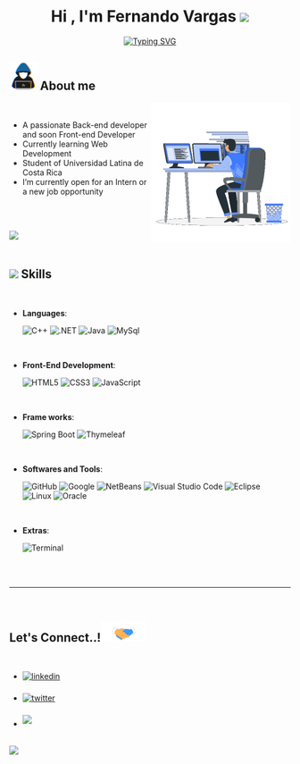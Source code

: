 <h1 align="center"><b>Hi , I'm Fernando Vargas </b><img src="https://media.giphy.com/media/hvRJCLFzcasrR4ia7z/giphy.gif" width="35"></h1>
<!--  -->

<p align="center">
  <a href="https://git.io/typing-svg"><img src="https://readme-typing-svg.herokuapp.com?font=Fira+Code&pause=1000&color=1E00F7&width=435&lines=Software+Engineer+student;Back-End+developer;Active+Learner%2FResearcher" alt="Typing SVG" /></a>
</p>


## <picture><img src = "https://github.com/0xAbdulKhalid/0xAbdulKhalid/raw/main/assets/mdImages/about_me.gif" width = 50px></picture> **About me**

<picture> <img align="right" src="https://github.com/0xAbdulKhalid/0xAbdulKhalid/raw/main/assets/mdImages/Right_Side.gif" width = 250px></picture>

<br>

- A passionate Back-end developer and soon Front-end Developer
- Currently learning Web Development
- Student of Universidad Latina de Costa Rica
- I’m currently open for an Intern or a new job opportunity

<br><br>

<img src="https://user-images.githubusercontent.com/73097560/115834477-dbab4500-a447-11eb-908a-139a6edaec5c.gif"><br><br>


## <img src="https://media2.giphy.com/media/QssGEmpkyEOhBCb7e1/giphy.gif?cid=ecf05e47a0n3gi1bfqntqmob8g9aid1oyj2wr3ds3mg700bl&rid=giphy.gif" width ="25"><b> Skills</b>
<br>

<p align="center">

- **Languages**:
   
    ![C++](https://img.shields.io/badge/C++%20-%2300599C.svg?style=for-the-badge&logo=c%2B%2B&logoColor=white)
    ![.NET]( https://img.shields.io/badge/.NET-%2300599C.svg?style=for-the-badge&logoColor=white&color=blue)
    ![Java]( https://img.shields.io/badge/Java-yellow?style=for-the-badge&logoColor=white&color=yellow)
  ![MySql](https://img.shields.io/badge/MySql-blue?style=for-the-badge&logo=mysql&logoColor=white)




<br>   
    
- **Front-End Development**:

   ![HTML5](https://img.shields.io/badge/HTML5%20-%23E34F26.svg?style=for-the-badge&logo=html5&logoColor=white)
   ![CSS3](https://img.shields.io/badge/CSS%20-%231572B6.svg?style=for-the-badge&logo=css3&logoColor=white)
   ![JavaScript](https://img.shields.io/badge/JavaScript%20-%23F7DF1E.svg?style=for-the-badge&logo=javascript&logoColor=black)

<br>

- **Frame works**:

    ![Spring Boot](https://img.shields.io/badge/Spring%20Boot-white?style=for-the-badge&logo=springboot&logoColor=black&color=white)
    ![Thymeleaf](https://img.shields.io/badge/Thymeleaf-green?style=for-the-badge&logo=thymeleaf&logoColor=white&color=green)
    
<br>

- **Softwares and Tools**:
      
    
    ![GitHub](https://img.shields.io/badge/github-%23121011.svg?style=for-the-badge&logo=github&logoColor=white)
    ![Google](https://img.shields.io/badge/google-%234285F4.svg?style=for-the-badge&logo=google&logoColor=white)
    ![NetBeans](https://img.shields.io/badge/Net%20Beans-yellow?style=for-the-badge&logo=apachenetbeanside&logoColor=white&color=red)
    ![Visual Studio Code](https://img.shields.io/badge/Visual%20Studio%20Code-0078d7.svg?style=for-the-badge&logo=visual-studio-code&logoColor=white)
  ![Eclipse](https://img.shields.io/badge/Eclipse-purple?style=for-the-badge&logo=eclipseide&logoColor=white&color=purple)
    ![Linux](https://img.shields.io/badge/Linux-FCC624?style=for-the-badge&logo=linux&logoColor=black)
  ![Oracle](https://img.shields.io/badge/Oracle-red?style=for-the-badge&logo=oracle&logoColor=red&color=white)


  


<br>

- **Extras**:

    ![Terminal](https://img.shields.io/badge/Terminal-%23054020?style=for-the-badge&logo=gnu-bash&logoColor=white)
     


</p>

<br>
<br>

-----

<br>

## <b> Let's Connect..!</b><img src="https://github.com/0xAbdulKhalid/0xAbdulKhalid/raw/main/assets/mdImages/handshake.gif" width ="80">
<br>
<div align='left'>

<ul>

<li>
<a href="www.linkedin.com/in/fernando-v-b462b4261" target="_blank">
<img src="https://img.shields.io/badge/linkedin:  Fernando Vargas-%2300acee.svg?color=405DE6&style=for-the-badge&logo=linkedin&logoColor=white" alt=linkedin style="margin-bottom: 5px;"/>
</a>
</li>

<br>

<li>
<a href="(https://twitter.com/fernan_3412)" target="_blank">
<img src="https://img.shields.io/badge/twitter:  Fernando Vargas Ramirez-%2300acee.svg?color=1DA1F2&style=for-the-badge&logo=twitter&logoColor=white" alt=twitter style="margin-bottom: 5px;"/>
</a>
</li>

<br>

<li>
<a href="mailto:fervargasramirez1@gmail.com" target="_blank">
<img src="https://img.shields.io/badge/gmail:  fervargasramirez1@gmail.com-%23EA4335.svg?style=for-the-badge&logo=gmail&logoColor=white" t=mail style="margin-bottom: 5px;" />
</a>
</li>
	
</ul>
</div>

<br>
<img src="https://user-images.githubusercontent.com/73097560/115834477-dbab4500-a447-11eb-908a-139a6edaec5c.gif">
<br>
<br>
<br>

<div align='center'>
